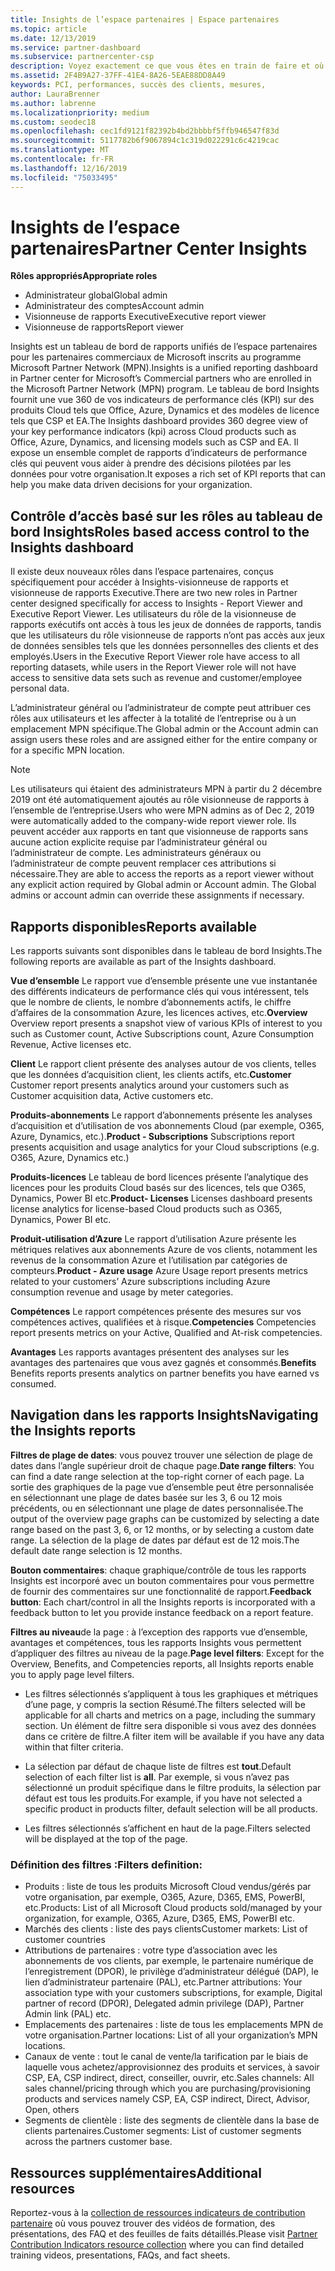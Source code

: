 ```yaml
---
title: Insights de l’espace partenaires | Espace partenaires
ms.topic: article
ms.date: 12/13/2019
ms.service: partner-dashboard
ms.subservice: partnercenter-csp
description: Voyez exactement ce que vous êtes en train de faire et où vous pouvez améliorer les ventes et le déploiement, ainsi que le développement client
ms.assetid: 2F4B9A27-37FF-41E4-8A26-5EAE88DD8A49
keywords: PCI, performances, succès des clients, mesures,
author: LauraBrenner
ms.author: labrenne
ms.localizationpriority: medium
ms.custom: seodec18
ms.openlocfilehash: cec1fd9121f82392b4bd2bbbbf5ffb946547f83d
ms.sourcegitcommit: 5117782b6f9067894c1c319d022291c6c4219cac
ms.translationtype: MT
ms.contentlocale: fr-FR
ms.lasthandoff: 12/16/2019
ms.locfileid: "75033495"
---
```

# <a name="partner-center-insights"></a><span data-ttu-id="39e38-104">Insights de l’espace partenaires</span><span class="sxs-lookup"><span data-stu-id="39e38-104">Partner Center Insights</span></span>

<span data-ttu-id="39e38-105">**Rôles appropriés**</span><span class="sxs-lookup"><span data-stu-id="39e38-105">**Appropriate roles**</span></span>
- <span data-ttu-id="39e38-106">Administrateur global</span><span class="sxs-lookup"><span data-stu-id="39e38-106">Global admin</span></span>
- <span data-ttu-id="39e38-107">Administrateur des comptes</span><span class="sxs-lookup"><span data-stu-id="39e38-107">Account admin</span></span>
- <span data-ttu-id="39e38-108">Visionneuse de rapports Executive</span><span class="sxs-lookup"><span data-stu-id="39e38-108">Executive report viewer</span></span>
- <span data-ttu-id="39e38-109">Visionneuse de rapports</span><span class="sxs-lookup"><span data-stu-id="39e38-109">Report viewer</span></span>

<span data-ttu-id="39e38-110">Insights est un tableau de bord de rapports unifiés de l’espace partenaires pour les partenaires commerciaux de Microsoft inscrits au programme Microsoft Partner Network (MPN).</span><span class="sxs-lookup"><span data-stu-id="39e38-110">Insights is a unified reporting dashboard in Partner center for Microsoft’s Commercial partners who are enrolled in the Microsoft Partner Network (MPN) program.</span></span> <span data-ttu-id="39e38-111">Le tableau de bord Insights fournit une vue 360 de vos indicateurs de performance clés (KPI) sur des produits Cloud tels que Office, Azure, Dynamics et des modèles de licence tels que CSP et EA.</span><span class="sxs-lookup"><span data-stu-id="39e38-111">The Insights dashboard provides 360 degree view of your key performance indicators (kpi) across Cloud products such as Office, Azure, Dynamics, and licensing models such as CSP and EA.</span></span> <span data-ttu-id="39e38-112">Il expose un ensemble complet de rapports d’indicateurs de performance clés qui peuvent vous aider à prendre des décisions pilotées par les données pour votre organisation.</span><span class="sxs-lookup"><span data-stu-id="39e38-112">It exposes a rich set of KPI reports that can help you make data driven decisions for your organization.</span></span> 

## <a name="roles-based-access-control-to-the-insights-dashboard"></a><span data-ttu-id="39e38-113">Contrôle d’accès basé sur les rôles au tableau de bord Insights</span><span class="sxs-lookup"><span data-stu-id="39e38-113">Roles based access control to the Insights dashboard</span></span>

<span data-ttu-id="39e38-114">Il existe deux nouveaux rôles dans l’espace partenaires, conçus spécifiquement pour accéder à Insights-visionneuse de rapports et visionneuse de rapports Executive.</span><span class="sxs-lookup"><span data-stu-id="39e38-114">There are two new roles in Partner center designed specifically for access to Insights - Report Viewer and Executive Report Viewer.</span></span>  <span data-ttu-id="39e38-115">Les utilisateurs du rôle de la visionneuse de rapports exécutifs ont accès à tous les jeux de données de rapports, tandis que les utilisateurs du rôle visionneuse de rapports n’ont pas accès aux jeux de données sensibles tels que les données personnelles des clients et des employés.</span><span class="sxs-lookup"><span data-stu-id="39e38-115">Users in the Executive Report Viewer role have access to all reporting datasets, while users in the Report Viewer role will not have access to sensitive data sets such as revenue and customer/employee personal data.</span></span> 

<span data-ttu-id="39e38-116">L’administrateur général ou l’administrateur de compte peut attribuer ces rôles aux utilisateurs et les affecter à la totalité de l’entreprise ou à un emplacement MPN spécifique.</span><span class="sxs-lookup"><span data-stu-id="39e38-116">The Global admin or the Account admin can assign users these roles and are assigned either for the entire company or for a specific MPN location.</span></span>  

>[!Note] 
><span data-ttu-id="39e38-117">Les utilisateurs qui étaient des administrateurs MPN à partir du 2 décembre 2019 ont été automatiquement ajoutés au rôle visionneuse de rapports à l’ensemble de l’entreprise.</span><span class="sxs-lookup"><span data-stu-id="39e38-117">Users who were MPN admins as of Dec 2, 2019 were automatically added to the company-wide report viewer role.</span></span> <span data-ttu-id="39e38-118">Ils peuvent accéder aux rapports en tant que visionneuse de rapports sans aucune action explicite requise par l’administrateur général ou l’administrateur de compte. Les administrateurs généraux ou l’administrateur de compte peuvent remplacer ces attributions si nécessaire.</span><span class="sxs-lookup"><span data-stu-id="39e38-118">They are able to access the reports as a report viewer without any explicit action required by Global admin or Account admin. The Global admins or account admin can override these assignments if necessary.</span></span> 

## <a name="reports-available"></a><span data-ttu-id="39e38-119">Rapports disponibles</span><span class="sxs-lookup"><span data-stu-id="39e38-119">Reports available</span></span>

<span data-ttu-id="39e38-120">Les rapports suivants sont disponibles dans le tableau de bord Insights.</span><span class="sxs-lookup"><span data-stu-id="39e38-120">The following reports are available as part of the Insights dashboard.</span></span>

<span data-ttu-id="39e38-121">**Vue d’ensemble**    Le rapport vue d’ensemble présente une vue instantanée des différents indicateurs de performance clés qui vous intéressent, tels que le nombre de clients, le nombre d’abonnements actifs, le chiffre d’affaires de la consommation Azure, les licences actives, etc.</span><span class="sxs-lookup"><span data-stu-id="39e38-121">**Overview**    Overview report presents a snapshot view of various KPIs of interest to you such as Customer count, Active Subscriptions count, Azure Consumption Revenue, Active licenses etc.</span></span>

<span data-ttu-id="39e38-122">**Client** Le rapport client présente des analyses autour de vos clients, telles que les données d’acquisition client, les clients actifs, etc.</span><span class="sxs-lookup"><span data-stu-id="39e38-122">**Customer** Customer report presents analytics around your customers such as Customer acquisition data, Active customers etc.</span></span> 

<span data-ttu-id="39e38-123">**Produits-abonnements**     Le rapport d’abonnements présente les analyses d’acquisition et d’utilisation de vos abonnements Cloud (par exemple, O365, Azure, Dynamics, etc.).</span><span class="sxs-lookup"><span data-stu-id="39e38-123">**Product - Subscriptions**     Subscriptions report presents acquisition and usage analytics for your Cloud subscriptions (e.g. O365, Azure, Dynamics etc.)</span></span> 

<span data-ttu-id="39e38-124">**Produits-licences**   Le tableau de bord licences présente l’analytique des licences pour les produits Cloud basés sur des licences, tels que O365, Dynamics, Power BI etc.</span><span class="sxs-lookup"><span data-stu-id="39e38-124">**Product- Licenses**   Licenses dashboard presents license analytics for license-based Cloud products such as O365, Dynamics, Power BI etc.</span></span>

<span data-ttu-id="39e38-125">**Produit-utilisation d’Azure**   Le rapport d’utilisation Azure présente les métriques relatives aux abonnements Azure de vos clients, notamment les revenus de la consommation Azure et l’utilisation par catégories de compteurs.</span><span class="sxs-lookup"><span data-stu-id="39e38-125">**Product - Azure usage**   Azure Usage report presents metrics related to your customers’ Azure subscriptions including Azure consumption revenue and usage by meter categories.</span></span>

<span data-ttu-id="39e38-126">**Compétences**    Le rapport compétences présente des mesures sur vos compétences actives, qualifiées et à risque.</span><span class="sxs-lookup"><span data-stu-id="39e38-126">**Competencies**    Competencies report presents metrics on your Active, Qualified and At-risk competencies.</span></span>

<span data-ttu-id="39e38-127">**Avantages**    Les rapports avantages présentent des analyses sur les avantages des partenaires que vous avez gagnés et consommés.</span><span class="sxs-lookup"><span data-stu-id="39e38-127">**Benefits**    Benefits reports presents analytics on partner benefits you have earned vs consumed.</span></span>

## <a name="navigating-the-insights-reports"></a><span data-ttu-id="39e38-128">Navigation dans les rapports Insights</span><span class="sxs-lookup"><span data-stu-id="39e38-128">Navigating the Insights reports</span></span> 


<span data-ttu-id="39e38-129">**Filtres de plage de dates**: vous pouvez trouver une sélection de plage de dates dans l’angle supérieur droit de chaque page.</span><span class="sxs-lookup"><span data-stu-id="39e38-129">**Date range filters**: You can find a date range selection at the top-right corner of each page.</span></span> <span data-ttu-id="39e38-130">La sortie des graphiques de la page vue d’ensemble peut être personnalisée en sélectionnant une plage de dates basée sur les 3, 6 ou 12 mois précédents, ou en sélectionnant une plage de dates personnalisée.</span><span class="sxs-lookup"><span data-stu-id="39e38-130">The output of the overview page graphs can be customized by selecting a date range based on the past 3, 6, or 12 months, or by selecting a custom date range.</span></span> <span data-ttu-id="39e38-131">La sélection de la plage de dates par défaut est de 12 mois.</span><span class="sxs-lookup"><span data-stu-id="39e38-131">The default date range selection is 12 months.</span></span> 


<span data-ttu-id="39e38-132">**Bouton commentaires**: chaque graphique/contrôle de tous les rapports Insights est incorporé avec un bouton commentaires pour vous permettre de fournir des commentaires sur une fonctionnalité de rapport.</span><span class="sxs-lookup"><span data-stu-id="39e38-132">**Feedback button**: Each chart/control in all the Insights reports is incorporated with a feedback button to let you provide instance feedback on a report feature.</span></span> 

 
<span data-ttu-id="39e38-133">**Filtres au niveau**de la page : à l’exception des rapports vue d’ensemble, avantages et compétences, tous les rapports Insights vous permettent d’appliquer des filtres au niveau de la page.</span><span class="sxs-lookup"><span data-stu-id="39e38-133">**Page level filters**: Except for the Overview, Benefits, and Competencies reports, all Insights reports enable you to apply page level filters.</span></span> 

- <span data-ttu-id="39e38-134">Les filtres sélectionnés s’appliquent à tous les graphiques et métriques d’une page, y compris la section Résumé.</span><span class="sxs-lookup"><span data-stu-id="39e38-134">The filters selected will be applicable for all charts and metrics on a page, including the summary section.</span></span> <span data-ttu-id="39e38-135">Un élément de filtre sera disponible si vous avez des données dans ce critère de filtre.</span><span class="sxs-lookup"><span data-stu-id="39e38-135">A filter item will be available if you have any data within that filter criteria.</span></span> 

- <span data-ttu-id="39e38-136">La sélection par défaut de chaque liste de filtres est **tout**.</span><span class="sxs-lookup"><span data-stu-id="39e38-136">Default selection of each filter list is **all**.</span></span> <span data-ttu-id="39e38-137">Par exemple, si vous n’avez pas sélectionné un produit spécifique dans le filtre produits, la sélection par défaut est tous les produits.</span><span class="sxs-lookup"><span data-stu-id="39e38-137">For example, if you have not selected a specific product in products filter, default selection will be all products.</span></span>

- <span data-ttu-id="39e38-138">Les filtres sélectionnés s’affichent en haut de la page.</span><span class="sxs-lookup"><span data-stu-id="39e38-138">Filters selected will be displayed at the top of the page.</span></span> 

 ### <a name="filters-definition"></a><span data-ttu-id="39e38-139">Définition des filtres :</span><span class="sxs-lookup"><span data-stu-id="39e38-139">Filters definition:</span></span>

- <span data-ttu-id="39e38-140">Produits : liste de tous les produits Microsoft Cloud vendus/gérés par votre organisation, par exemple, O365, Azure, D365, EMS, PowerBI, etc.</span><span class="sxs-lookup"><span data-stu-id="39e38-140">Products: List of all Microsoft Cloud products sold/managed by your organization, for example,  O365, Azure, D365, EMS, PowerBI etc.</span></span>
- <span data-ttu-id="39e38-141">Marchés des clients : liste des pays clients</span><span class="sxs-lookup"><span data-stu-id="39e38-141">Customer markets: List of customer countries</span></span>
- <span data-ttu-id="39e38-142">Attributions de partenaires : votre type d’association avec les abonnements de vos clients, par exemple, le partenaire numérique de l’enregistrement (DPOR), le privilège d’administrateur délégué (DAP), le lien d’administrateur partenaire (PAL), etc.</span><span class="sxs-lookup"><span data-stu-id="39e38-142">Partner attributions: Your association type with your customers subscriptions, for example,  Digital partner of record (DPOR), Delegated admin privilege (DAP), Partner Admin link (PAL) etc.</span></span> 
- <span data-ttu-id="39e38-143">Emplacements des partenaires : liste de tous les emplacements MPN de votre organisation.</span><span class="sxs-lookup"><span data-stu-id="39e38-143">Partner locations: List of all your organization’s MPN locations.</span></span> 
- <span data-ttu-id="39e38-144">Canaux de vente : tout le canal de vente/la tarification par le biais de laquelle vous achetez/approvisionnez des produits et services, à savoir CSP, EA, CSP indirect, direct, conseiller, ouvrir, etc.</span><span class="sxs-lookup"><span data-stu-id="39e38-144">Sales channels: All sales channel/pricing through which you are purchasing/provisioning products and services namely CSP, EA, CSP indirect, Direct, Advisor, Open, others</span></span>
- <span data-ttu-id="39e38-145">Segments de clientèle : liste des segments de clientèle dans la base de clients partenaires.</span><span class="sxs-lookup"><span data-stu-id="39e38-145">Customer segments: List of customer segments across the partners customer base.</span></span>



## <a name="additional-resources"></a><span data-ttu-id="39e38-146">Ressources supplémentaires</span><span class="sxs-lookup"><span data-stu-id="39e38-146">Additional resources</span></span>

<span data-ttu-id="39e38-147">Reportez-vous à la [collection de ressources indicateurs de contribution partenaire](https://partner.microsoft.com/asset/collection/pci-learn#/) où vous pouvez trouver des vidéos de formation, des présentations, des FAQ et des feuilles de faits détaillés.</span><span class="sxs-lookup"><span data-stu-id="39e38-147">Please visit [Partner Contribution Indicators resource collection](https://partner.microsoft.com/asset/collection/pci-learn#/) where you can find detailed training videos, presentations, FAQs, and fact sheets.</span></span> 




